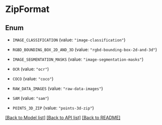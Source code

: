 # ZipFormat

## Enum


* `IMAGE_CLASSIFICATION` (value: `"image-classification"`)

* `RGBD_BOUNDING_BOX_2D_AND_3D` (value: `"rgbd-bounding-box-2d-and-3d"`)

* `IMAGE_SEGMENTATION_MASKS` (value: `"image-segmentation-masks"`)

* `OCR` (value: `"ocr"`)

* `COCO` (value: `"coco"`)

* `RAW_DATA_IMAGES` (value: `"raw-data-images"`)

* `SAM` (value: `"sam"`)

* `POINTS_3D_ZIP` (value: `"points-3d-zip"`)


[[Back to Model list]](../README.md#documentation-for-models) [[Back to API list]](../README.md#documentation-for-api-endpoints) [[Back to README]](../README.md)


